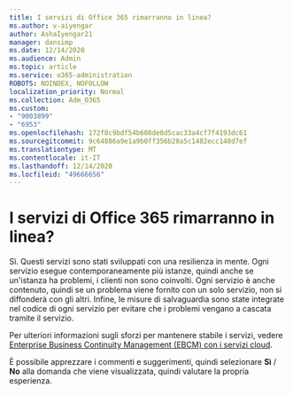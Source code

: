 ```yaml
---
title: I servizi di Office 365 rimarranno in linea?
ms.author: v-aiyengar
author: AshaIyengar21
manager: dansimp
ms.date: 12/14/2020
ms.audience: Admin
ms.topic: article
ms.service: o365-administration
ROBOTS: NOINDEX, NOFOLLOW
localization_priority: Normal
ms.collection: Adm_O365
ms.custom:
- "9003899"
- "6953"
ms.openlocfilehash: 172f8c9bdf54b608de8d5cac33a4cf7f4193dc61
ms.sourcegitcommit: 9c64886a9e1a9b0ff356b28a5c1482ecc148d7ef
ms.translationtype: MT
ms.contentlocale: it-IT
ms.lasthandoff: 12/14/2020
ms.locfileid: "49666656"
---
```

# <a name="will-office-365-services-stay-online"></a>I servizi di Office 365 rimarranno in linea?

Sì. Questi servizi sono stati sviluppati con una resilienza in mente. Ogni servizio esegue contemporaneamente più istanze, quindi anche se un'istanza ha problemi, i clienti non sono coinvolti. Ogni servizio è anche contenuto, quindi se un problema viene fornito con un solo servizio, non si diffonderà con gli altri. Infine, le misure di salvaguardia sono state integrate nel codice di ogni servizio per evitare che i problemi vengano a cascata tramite il servizio.

Per ulteriori informazioni sugli sforzi per mantenere stabile i servizi, vedere [Enterprise Business Continuity Management (EBCM) con i servizi cloud](https://go.microsoft.com/fwlink/?linkid=2124377).

È possibile apprezzare i commenti e suggerimenti, quindi selezionare **Sì** / **No** alla domanda che viene visualizzata, quindi valutare la propria esperienza.
